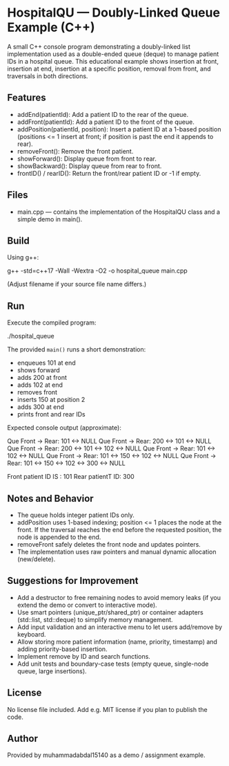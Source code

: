 # HospitalQU — Doubly-Linked Queue Example (C++)

A small C++ console program demonstrating a doubly-linked list implementation used as a double-ended queue (deque) to manage patient IDs in a hospital queue. This educational example shows insertion at front, insertion at end, insertion at a specific position, removal from front, and traversals in both directions.

## Features
- addEnd(patientId): Add a patient ID to the rear of the queue.
- addFront(patientId): Add a patient ID to the front of the queue.
- addPosition(patientId, position): Insert a patient ID at a 1-based position (positions <= 1 insert at front; if position is past the end it appends to rear).
- removeFront(): Remove the front patient.
- showForward(): Display queue from front to rear.
- showBackward(): Display queue from rear to front.
- frontID() / rearID(): Return the front/rear patient ID or -1 if empty.

## Files
- main.cpp — contains the implementation of the HospitalQU class and a simple demo in main().

## Build

Using g++:

g++ -std=c++17 -Wall -Wextra -O2 -o hospital_queue main.cpp

(Adjust filename if your source file name differs.)

## Run

Execute the compiled program:

./hospital_queue

The provided `main()` runs a short demonstration:

- enqueues 101 at end
- shows forward
- adds 200 at front
- adds 102 at end
- removes front
- inserts 150 at position 2
- adds 300 at end
- prints front and rear IDs

Expected console output (approximate):

Que Front -> Rear: 101 <-> NULL
Que Front -> Rear: 200 <-> 101 <-> NULL
Que Front -> Rear: 200 <-> 101 <-> 102 <-> NULL
Que Front -> Rear: 101 <-> 102 <-> NULL
Que Front -> Rear: 101 <-> 150 <-> 102 <-> NULL
Que Front -> Rear: 101 <-> 150 <-> 102 <-> 300 <-> NULL

Front patient ID IS : 101
Rear patientT ID: 300

## Notes and Behavior
- The queue holds integer patient IDs only.
- addPosition uses 1-based indexing; position <= 1 places the node at the front. If the traversal reaches the end before the requested position, the node is appended to the end.
- removeFront safely deletes the front node and updates pointers.
- The implementation uses raw pointers and manual dynamic allocation (new/delete).

## Suggestions for Improvement
- Add a destructor to free remaining nodes to avoid memory leaks (if you extend the demo or convert to interactive mode).
- Use smart pointers (unique_ptr/shared_ptr) or container adapters (std::list, std::deque) to simplify memory management.
- Add input validation and an interactive menu to let users add/remove by keyboard.
- Allow storing more patient information (name, priority, timestamp) and adding priority-based insertion.
- Implement remove by ID and search functions.
- Add unit tests and boundary-case tests (empty queue, single-node queue, large insertions).

## License
No license file included. Add e.g. MIT license if you plan to publish the code.

## Author
Provided by muhammadabdal15140 as a demo / assignment example.
